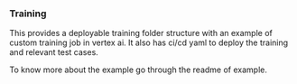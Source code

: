 ### Training

This provides a deployable training folder structure with an example of custom training job in vertex ai. It also has ci/cd yaml to deploy the training and relevant test cases.

To know more about the example go through the readme of example.